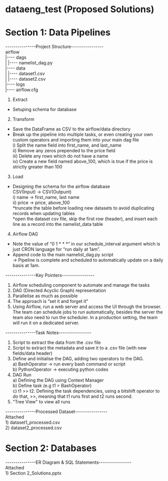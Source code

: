 # dataeng_test (Proposed Solutions)
# Section 1: Data Pipelines
---------------Project Structure----------------
<br />airflow
<br />|---- dags
<br />|      |---- namelist_dag.py
<br />|---- data
<br />|      |---- dataset1.csv
<br />|      |---- dataset2.csv
<br />|---- logs
<br />|---- airflow.cfg


1. Extract
- Setuping schema for database

2. Transform
- Save the DataFrame as CSV to the airflow/data directory
- Break up the pipeline into multiple tasks, or even creating your own custom operators and importing them into your main dag file
<br />i) Split the name field into first_name, and last_name
<br />ii) Remove any zeros prepended to the price field
<br />iii) Delete any rows which do not have a name
<br />iv) Create a new field named above_100, which is true if the price is strictly greater than 100

3. Load
- Designing the schema for the airflow database
<br />CSV(Input) -> CSV(Outpunt)
<br />i) name -> first_name, last name
<br />ii) price -> price, above_100
<br />*truncate the table before loading new datasets to avoid duplicating records when updating tables
<br />*open the dataset csv file, skip the first row (header), and insert each line as a record into the namelist_data table

4. Airflow DAG
- Note the value of “0 1 * * *” in our schedule_interval argument which is just CRON language for “run daily at 1am”.
- Append code to the main namelist_dag.py script
<br />-> Pipeline is complete and scheduled to automatically update on a daily basis at 1am.

---------------Key Pointers----------------
1) Airflow scheduling component to automate and manage the tasks
2) DAG (Directed Acyclic Graph) representation
3) Parallelise as much as possible
4) The approach is “set it and forget it“ 
5) Using Airflow, run a web server and access the UI through the browser. The team can schedule jobs to run automatically, besides the server the team also need to run the scheduler. In a production setting, the team will run it on a dedicated server.

---------------Task Notes----------------
1) Script to extract the data from the .csv file
2) Script to extract the metadata and save it to a .csv file (with new fields/data header)
3) Define and initialise the DAG, adding two operators to the DAG.
  <br />a) BashOperator -> run every bash command or script
  <br />b) PythonOperator -> executing python codes
4) DAG Run
  <br />a) Defining the DAG using Context Manager
  <br />b) Define task (e.g t1 = BashOperator)
  <br />c) t1 >> t2. Defining the task dependencies, using a bitshift operator to do that, >>, meaning that t1 runs first and t2 runs second.
5) "Tree View" to view all runs

---------------Processed Dataset----------------
<br />Attached 
  <br />1) dataset1_processed.csv
  <br />2) dataset2_processed.csv


# Section 2: Databases
---------------ER Diagram & SQL Statements----------------
  <br />Attached 
  <br />1) Section 2_Solutions.pptx
